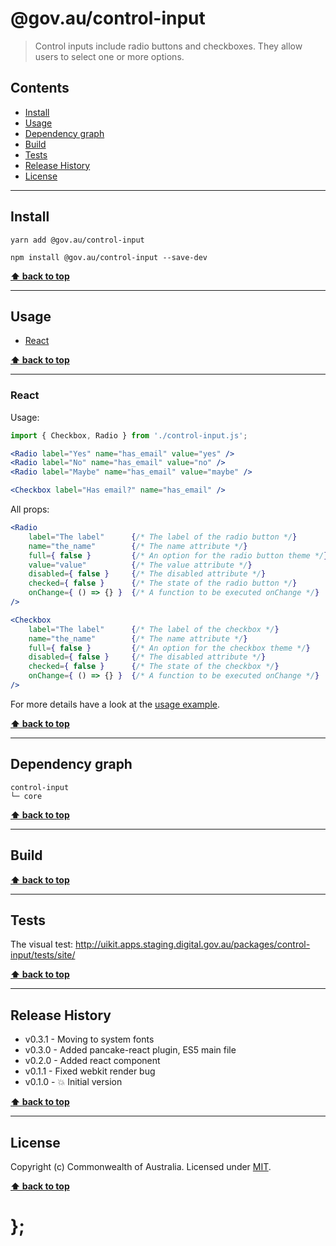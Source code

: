 @gov.au/control-input
============

> Control inputs include radio buttons and checkboxes. They allow users to select one or more options.


## Contents

* [Install](#install)
* [Usage](#usage)
* [Dependency graph](#dependency-graph)
* [Build](#build)
* [Tests](#tests)
* [Release History](#release-history)
* [License](#license)


----------------------------------------------------------------------------------------------------------------------------------------------------------------


## Install


```shell
yarn add @gov.au/control-input
```

```shell
npm install @gov.au/control-input --save-dev
```


**[⬆ back to top](#contents)**


----------------------------------------------------------------------------------------------------------------------------------------------------------------


## Usage


* [React](#react)


**[⬆ back to top](#contents)**


----------------------------------------------------------------------------------------------------------------------------------------------------------------


### React

Usage:

```jsx
import { Checkbox, Radio } from './control-input.js';

<Radio label="Yes" name="has_email" value="yes" />
<Radio label="No" name="has_email" value="no" />
<Radio label="Maybe" name="has_email" value="maybe" />

<Checkbox label="Has email?" name="has_email" />
```

All props:

```jsx
<Radio
	label="The label"      {/* The label of the radio button */}
	name="the_name"        {/* The name attribute */}
	full={ false }         {/* An option for the radio button theme */}
	value="value"          {/* The value attribute */}
	disabled={ false }     {/* The disabled attribute */}
	checked={ false }      {/* The state of the radio button */}
	onChange={ () => {} }  {/* A function to be executed onChange */}
/>

<Checkbox
	label="The label"      {/* The label of the checkbox */}
	name="the_name"        {/* The name attribute */}
	full={ false }         {/* An option for the checkbox theme */}
	disabled={ false }     {/* The disabled attribute */}
	checked={ false }      {/* The state of the checkbox */}
	onChange={ () => {} }  {/* A function to be executed onChange */}
/>
```

For more details have a look at the [usage example](https://github.com/govau/uikit/tree/master/packages/control-input/tests/react/index.js).


**[⬆ back to top](#contents)**


----------------------------------------------------------------------------------------------------------------------------------------------------------------


## Dependency graph

```shell
control-input
└─ core
```


**[⬆ back to top](#contents)**


----------------------------------------------------------------------------------------------------------------------------------------------------------------


## Build


**[⬆ back to top](#contents)**


----------------------------------------------------------------------------------------------------------------------------------------------------------------


## Tests

The visual test: http://uikit.apps.staging.digital.gov.au/packages/control-input/tests/site/


**[⬆ back to top](#contents)**


----------------------------------------------------------------------------------------------------------------------------------------------------------------


## Release History

* v0.3.1 - Moving to system fonts
* v0.3.0 - Added pancake-react plugin, ES5 main file
* v0.2.0 - Added react component
* v0.1.1 - Fixed webkit render bug
* v0.1.0 - 💥 Initial version


**[⬆ back to top](#contents)**


----------------------------------------------------------------------------------------------------------------------------------------------------------------


## License

Copyright (c) Commonwealth of Australia.
Licensed under [MIT](https://raw.githubusercontent.com/govau/uikit/packages/core/master/LICENSE).


**[⬆ back to top](#contents)**

# };
